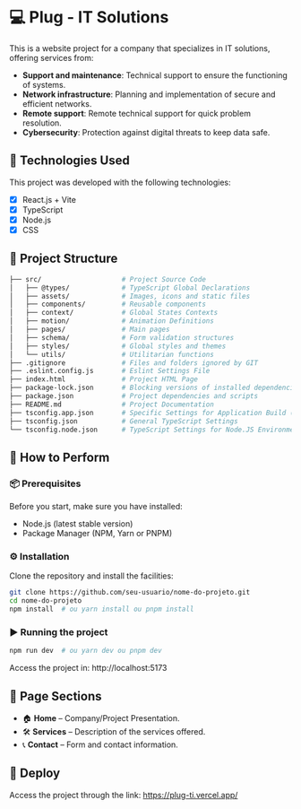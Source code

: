 # 💻 Plug - IT Solutions

This is a website project for a company that specializes in IT solutions, offering services from:

- **Support and maintenance**: Technical support to ensure the functioning of systems.
- **Network infrastructure**: Planning and implementation of secure and efficient networks.
- **Remote support**: Remote technical support for quick problem resolution.
- **Cybersecurity**: Protection against digital threats to keep data safe.

## 🚀 Technologies Used

This project was developed with the following technologies:

- [x] React.js + Vite
- [x] TypeScript
- [x] Node.js
- [x] CSS

## 📂 Project Structure

```bash
├── src/                    # Project Source Code
│   ├── @types/             # TypeScript Global Declarations
│   ├── assets/             # Images, icons and static files
│   ├── components/         # Reusable components
│   ├── context/            # Global States Contexts
│   ├── motion/             # Animation Definitions
│   ├── pages/              # Main pages
│   ├── schema/             # Form validation structures
│   ├── styles/             # Global styles and themes
│   └── utils/              # Utilitarian functions
├── .gitignore              # Files and folders ignored by GIT
├── .eslint.config.js       # Eslint Settings File
├── index.html              # Project HTML Page
├── package-lock.json       # Blocking versions of installed dependencies.
├── package.json            # Project dependencies and scripts
├── README.md               # Project Documentation
├── tsconfig.app.json       # Specific Settings for Application Build (TS)
├── tsconfig.json           # General TypeScript Settings
└── tsconfig.node.json      # TypeScript Settings for Node.JS Environment
```

## 🔧 How to Perform

### 📦 Prerequisites

Before you start, make sure you have installed:

- Node.js (latest stable version)
- Package Manager (NPM, Yarn or PNPM)

### ⚙️ Installation

Clone the repository and install the facilities:

```bash
git clone https://github.com/seu-usuario/nome-do-projeto.git
cd nome-do-projeto
npm install  # ou yarn install ou pnpm install
```

### ▶️ Running the project

```bash
npm run dev  # ou yarn dev ou pnpm dev
```

Access the project in: http://localhost:5173

## 📌 Page Sections

- 🏠 **Home** – Company/Project Presentation.
- 🛠 **Services** – Description of the services offered.
- 📞 **Contact** – Form and contact information.

## 🚀 Deploy

Access the project through the link: https://plug-ti.vercel.app/
